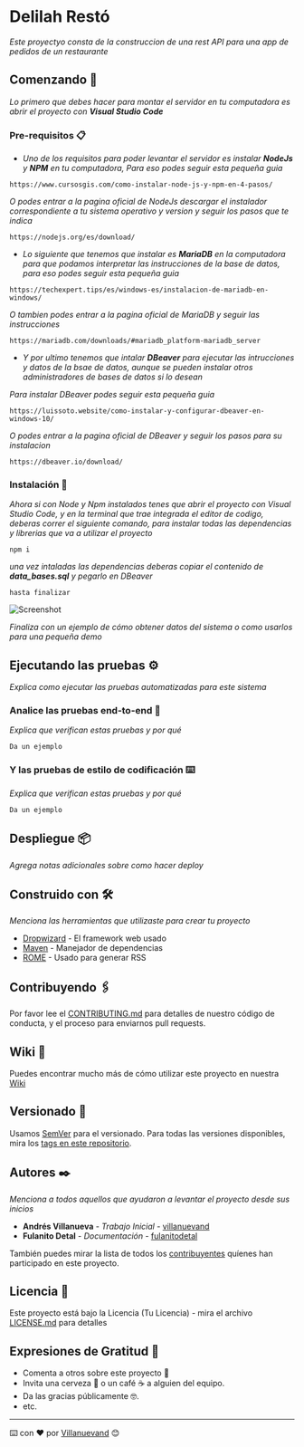 # Delilah Restó

_Este proyectyo consta de la construccion de una rest API para una app de pedidos de un restaurante_

## Comenzando 🚀

_Lo primero que debes hacer para montar el servidor en tu computadora es abrir el proyecto con **Visual Studio Code**_

### Pre-requisitos 📋

* _Uno de los requisitos para poder levantar el servidor es instalar **NodeJs** y **NPM** en tu computadora, Para eso podes seguir esta pequeña guia_

```
https://www.cursosgis.com/como-instalar-node-js-y-npm-en-4-pasos/
```
_O podes entrar a la pagina oficial de NodeJs descargar el instalador correspondiente a tu sistema operativo y version y seguir los pasos que te indica_
```
https://nodejs.org/es/download/
```

* _Lo siguiente que tenemos que instalar es **MariaDB** en la computadora para que podamos interpretar las instrucciones de la base de datos, para eso podes seguir esta pequeña guia_
```
https://techexpert.tips/es/windows-es/instalacion-de-mariadb-en-windows/
```
_O tambien podes entrar a la pagina oficial de MariaDB y seguir las instrucciones_
```
https://mariadb.com/downloads/#mariadb_platform-mariadb_server
```
* _Y por ultimo tenemos que intalar **DBeaver** para ejecutar las intrucciones y datos de la bsae de datos, aunque se pueden instalar otros administradores de bases de datos si lo desean_

_Para instalar DBeaver podes seguir esta pequeña guia_
```
https://luissoto.website/como-instalar-y-configurar-dbeaver-en-windows-10/
```
_O podes entrar a la pagina oficial de DBeaver y seguir los pasos para su instalacion_
```
https://dbeaver.io/download/
```

### Instalación 🔧

_Ahora si con Node y Npm instalados tenes que abrir el proyecto con Visual Studio Code, y en la terminal que trae integrada el editor de codigo, deberas correr el siguiente comando, para instalar todas las dependencias y librerias que va a utilizar el proyecto_
```
npm i
```

_una vez intaladas las dependencias deberas copiar el contenido de **data_bases.sql** y pegarlo en DBeaver_

```
hasta finalizar
```
![Screenshot](dbeaver1.png)

_Finaliza con un ejemplo de cómo obtener datos del sistema o como usarlos para una pequeña demo_

## Ejecutando las pruebas ⚙️

_Explica como ejecutar las pruebas automatizadas para este sistema_

### Analice las pruebas end-to-end 🔩

_Explica que verifican estas pruebas y por qué_

```
Da un ejemplo
```

### Y las pruebas de estilo de codificación ⌨️

_Explica que verifican estas pruebas y por qué_

```
Da un ejemplo
```

## Despliegue 📦

_Agrega notas adicionales sobre como hacer deploy_

## Construido con 🛠️

_Menciona las herramientas que utilizaste para crear tu proyecto_

* [Dropwizard](http://www.dropwizard.io/1.0.2/docs/) - El framework web usado
* [Maven](https://maven.apache.org/) - Manejador de dependencias
* [ROME](https://rometools.github.io/rome/) - Usado para generar RSS

## Contribuyendo 🖇️

Por favor lee el [CONTRIBUTING.md](https://gist.github.com/villanuevand/xxxxxx) para detalles de nuestro código de conducta, y el proceso para enviarnos pull requests.

## Wiki 📖

Puedes encontrar mucho más de cómo utilizar este proyecto en nuestra [Wiki](https://github.com/tu/proyecto/wiki)

## Versionado 📌

Usamos [SemVer](http://semver.org/) para el versionado. Para todas las versiones disponibles, mira los [tags en este repositorio](https://github.com/tu/proyecto/tags).

## Autores ✒️

_Menciona a todos aquellos que ayudaron a levantar el proyecto desde sus inicios_

* **Andrés Villanueva** - *Trabajo Inicial* - [villanuevand](https://github.com/villanuevand)
* **Fulanito Detal** - *Documentación* - [fulanitodetal](#fulanito-de-tal)

También puedes mirar la lista de todos los [contribuyentes](https://github.com/your/project/contributors) quíenes han participado en este proyecto. 

## Licencia 📄

Este proyecto está bajo la Licencia (Tu Licencia) - mira el archivo [LICENSE.md](LICENSE.md) para detalles

## Expresiones de Gratitud 🎁

* Comenta a otros sobre este proyecto 📢
* Invita una cerveza 🍺 o un café ☕ a alguien del equipo. 
* Da las gracias públicamente 🤓.
* etc.



---
⌨️ con ❤️ por [Villanuevand](https://github.com/Villanuevand) 😊